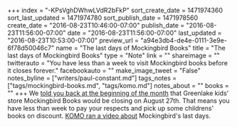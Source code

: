 +++
index = "-KPsVghDWhwLVdR2bFkP"
sort_create_date = 1471974360
sort_last_updated = 1471974780
sort_publish_date = 1471978560
create_date = "2016-08-23T10:46:00-07:00"
publish_date = "2016-08-23T11:56:00-07:00"
date = "2016-08-23T11:56:00-07:00"
last_updated = "2016-08-23T10:53:00-07:00"
preview_url = "a94e3db4-de4e-0111-3e9e-6f78d50046c7"
name = "The last days of Mockingbird Books"
title = "The last days of Mockingbird Books"
type = "Note"
link = ""
shareimage = ""
twitterauto = "You have less than a week to visit Mockingbird books before it closes forever."
facebookauto = ""
make_image_tweet = "False"
notes_byline = ["writers/paul-constant.md"]
tags_notes = ["tags/mockingbird-books.md", "tags/komo.md"]
notes_about = ""
books = ""
+++
We [told you back at the beginning of the month](http://www.seattlereviewofbooks.com/notes/2016/08/01/mockingbird-books-to-close-at-the-end-of-august/) that Greenlake kids' store Mockingbird Books would be closing on August 27th. That means you have less than week to pay your respects and pick up some childrens' books on discount. [KOMO ran a video about](http://komonews.com/embed/news/local/customers-on-closure-of-popular-green-lake-bookstore-its-sad-to-lose-it) Mockingbird's last days.